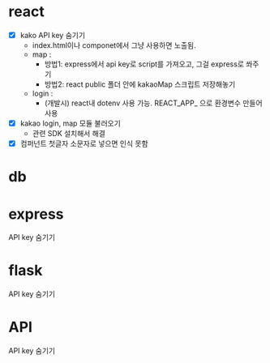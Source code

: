 # react 
- [x] kako API key 숨기기
  - index.html이나 componet에서 그냥 사용하면 노출됨.
  - map : 
    - 방법1: express에서 api key로 script를 가져오고, 그걸 express로 쏴주기
    - 방법2: react public 폴더 안에 kakaoMap 스크립트 저장해놓기
  - login :
    - (개발시) react내 dotenv 사용 가능. REACT_APP_ 으로 환경변수 만들어 사용
- [x] kakao login, map 모듈 불러오기 
  - 관련 SDK 설치해서 해결
- [x] 컴퍼넌트 첫글자 소문자로 넣으면 인식 못함

# db

# express
API key 숨기기

# flask
API key 숨기기

# API
API key 숨기기
